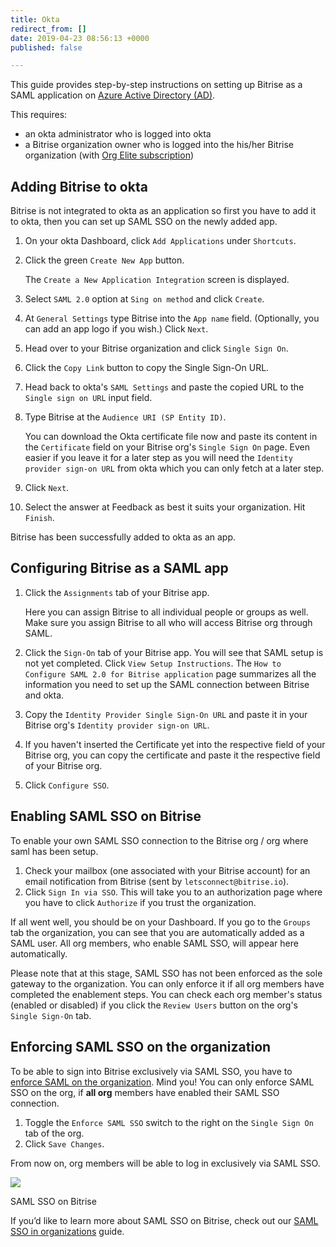 ```yaml
---
title: Okta
redirect_from: []
date: 2019-04-23 08:56:13 +0000
published: false

---
```

This guide provides step-by-step instructions on setting up Bitrise as a SAML application on [Azure Active Directory (AD)](https://azure.microsoft.com/en-us/).

This requires:

* an okta administrator who is logged into okta
* a Bitrise organization owner who is logged into the his/her Bitrise organization (with [Org Elite subscription](https://www.bitrise.io/pricing/teams))

## Adding Bitrise to okta

Bitrise is not integrated to okta as an application so first you have to add it to okta, then you can set up SAML SSO on the newly added app.

 1. On your okta Dashboard, click `Add Applications` under `Shortcuts`.
 2. Click the green `Create New App` button.

    The `Create a New Application Integration` screen is displayed.
 3. Select `SAML 2.0` option at `Sing on method` and click `Create`.
 4. At `General Settings` type Bitrise into the `App name` field. (Optionally, you can add an app logo if you wish.) Click `Next`.
 5. Head over to your Bitrise organization and click `Single Sign On`.
 6. Click the `Copy Link` button to copy the Single Sign-On URL.
 7. Head back to okta's `SAML Settings` and paste the copied URL to the `Single sign on URL` input field.
 8. Type Bitrise at the `Audience URI (SP Entity ID)`.

    You can download the Okta certificate file now and paste its content in the `Certificate` field on your Bitrise org's `Single Sign On` page. Even easier if you leave it for a later step as you will need the `Identity provider sign-on URL` from okta which you can only fetch at a later step.
 9. Click `Next`.
10. Select the answer at Feedback as best it suits your organization. Hit `Finish`.

Bitrise has been successfully added to okta as an app.

## Configuring Bitrise as a SAML app

1. Click the `Assignments` tab of your Bitrise app.

   Here you can assign Bitrise to all individual people or groups as well. Make sure you assign Bitrise to all who will access Bitrise org through SAML.
2. Click the `Sign-On` tab of your Bitrise app. You will see that SAML setup is not yet completed. Click `View Setup Instructions`.
   The `How to Configure SAML 2.0 for Bitrise application` page summarizes all the information you need to set up the SAML connection between Bitrise and okta.
3. Copy the `Identity Provider Single Sign-On URL` and paste it in your Bitrise org's `Identity provider sign-on URL`.
4. If you haven't inserted the Certificate yet into the respective field of your Bitrise org, you can copy the certificate and paste it the respective field of your Bitrise org.
5. Click `Configure SSO`.

## Enabling SAML SSO on Bitrise

To enable your own SAML SSO connection to the Bitrise org / org where saml has been setup.

1. Check your mailbox (one associated with your Bitrise account) for an email notification from Bitrise (sent by `letsconnect@bitrise.io`).
2. Click `Sign In via SSO`. This will take you to an authorization page where you have to click `Authorize` if you trust the organization.

If all went well, you should be on your Dashboard. If you go to the `Groups` tab the organization, you can see that you are automatically added as a SAML user. All org members, who enable SAML SSO, will appear here automatically.

Please note that at this stage, SAML SSO has not been enforced as the sole gateway to the organization. You can only enforce it if all org members have completed the enablement steps. You can check each org member's status (enabled or disabled) if you click the `Review Users` button on the org's `Single Sign-On` tab.

## Enforcing SAML SSO on the organization 

To be able to sign into Bitrise exclusively via SAML SSO, you have to [enforce SAML on the organization](https://devcenter.bitrise.io/team-management/organizations/saml-sso-in-organizations/#about-saml-sso-enforcement). Mind you! You can only enforce SAML SSO on the org, if **all org** members have enabled their SAML SSO connection.

1. Toggle the `Enforce SAML SSO` switch to the right on the `Single Sign On` tab of the org.
2. Click `Save Changes`.

From now on, org members will be able to log in exclusively via SAML SSO.

![](https://devcenter.bitrise.io/img/enforce-sso.png)

SAML SSO on Bitrise

If you’d like to learn more about SAML SSO on Bitrise, check out our [SAML SSO in organizations](https://devcenter.bitrise.io/team-management/organizations/saml-sso-in-organizations/) guide.
